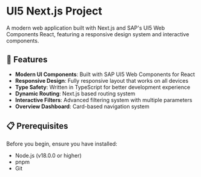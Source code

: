 # UI5 Next.js Project

A modern web application built with Next.js and SAP's UI5 Web Components React, featuring a responsive design system and interactive components.

## 🚀 Features

- **Modern UI Components**: Built with SAP UI5 Web Components for React
- **Responsive Design**: Fully responsive layout that works on all devices
- **Type Safety**: Written in TypeScript for better development experience
- **Dynamic Routing**: Next.js based routing system
- **Interactive Filters**: Advanced filtering system with multiple parameters
- **Overview Dashboard**: Card-based navigation system

## 📋 Prerequisites

Before you begin, ensure you have installed:
- Node.js (v18.0.0 or higher)
- pnpm 
- Git

